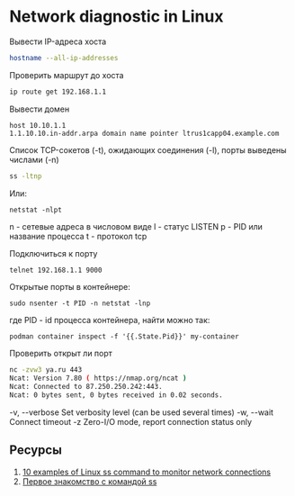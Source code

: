 # Network diagnostic in Linux

Вывести IP-адреса хоста
```bash
hostname --all-ip-addresses
```

Проверить маршрут до хоста
```bash
ip route get 192.168.1.1
```

Вывести домен
```shell script
host 10.10.1.1
1.1.10.10.in-addr.arpa domain name pointer ltrus1capp04.example.com
```

Список TCP-сокетов (-t), ожидающих соединения (-l), порты выведены числами (-n)
```bash
ss -ltnp
```

Или:
```shell script
netstat -nlpt
```
n - сетевые адреса в числовом виде
l - статус LISTEN
p - PID или название процесса
t - протокол tcp

Подключиться к порту
```bash
telnet 192.168.1.1 9000
```

Открытые порты в контейнере:

```shell
sudo nsenter -t PID -n netstat -lnp
```

где PID - id процесса контейнера, найти можно так:

```shell
podman container inspect -f '{{.State.Pid}}' my-container
```

Проверить открыт ли порт
```bash
nc -zvw3 ya.ru 443
Ncat: Version 7.80 ( https://nmap.org/ncat )
Ncat: Connected to 87.250.250.242:443.
Ncat: 0 bytes sent, 0 bytes received in 0.02 seconds.
```

-v, --verbose              Set verbosity level (can be used several times)
-w, --wait <time>          Connect timeout
-z                         Zero-I/O mode, report connection status only


## Ресурсы

1. [10 examples of Linux ss command to monitor network connections](https://www.binarytides.com/linux-ss-command/)
2. [Первое знакомство с командой ss](https://habr.com/ru/company/ruvds/blog/346744/)
